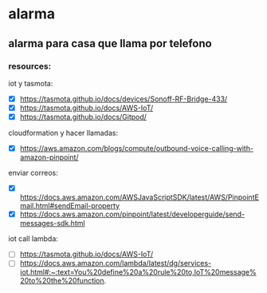# alarma
## alarma para casa que llama por telefono 

### resources:
  iot y tasmota:
  - [x] https://tasmota.github.io/docs/devices/Sonoff-RF-Bridge-433/
  - [x] https://tasmota.github.io/docs/AWS-IoT/
  - [x] https://tasmota.github.io/docs/Gitpod/

  cloudformation y hacer llamadas:
  - [x] https://aws.amazon.com/blogs/compute/outbound-voice-calling-with-amazon-pinpoint/
  
  enviar correos:
  - [x] https://docs.aws.amazon.com/AWSJavaScriptSDK/latest/AWS/PinpointEmail.html#sendEmail-property
  - [x] https://docs.aws.amazon.com/pinpoint/latest/developerguide/send-messages-sdk.html
  
  iot call lambda:
  - [ ] https://tasmota.github.io/docs/AWS-IoT/
  - [ ] https://docs.aws.amazon.com/lambda/latest/dg/services-iot.html#:~:text=You%20define%20a%20rule%20to,IoT%20message%20to%20the%20function.
